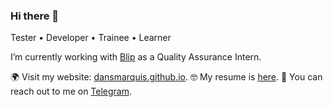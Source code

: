 ### Hi there 👋

Tester • Developer • Trainee • Learner

I’m currently working with [Blip](https://blip.pt) as a Quality Assurance Intern.

🌍 Visit my website: [dansmarquis.github.io](https://dansmarquis.github.io). 
🤓 My resume is [here](https://drive.google.com/file/d/1OyfZr8vjlTn6s8wJo58NGnbKavyzIcdD/view).
📩 You can reach out to me on [Telegram](https://t.me/dansmarquis).
